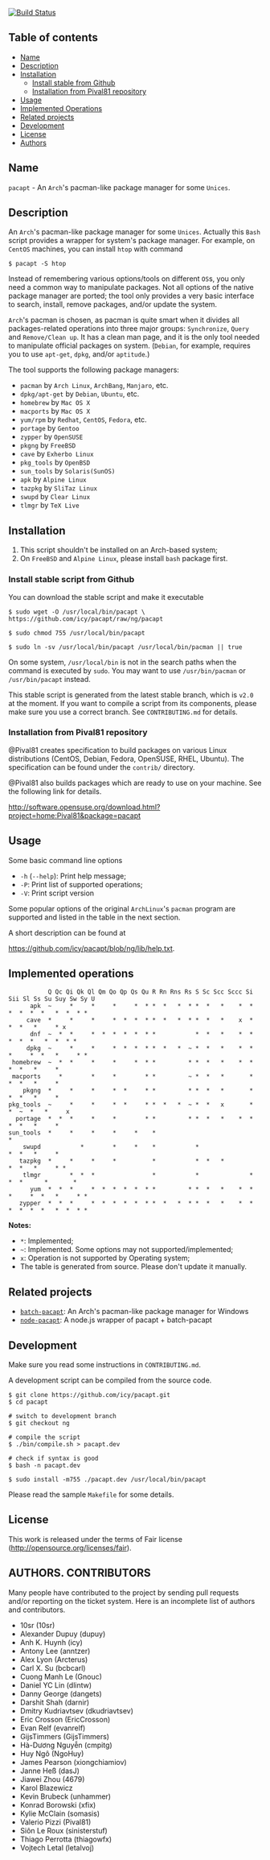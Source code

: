 [![Build Status](https://travis-ci.org/icy/pacapt.svg?branch=ng)](https://travis-ci.org/icy/pacapt)

## Table of contents

* [Name](#name)
* [Description](#description)
* [Installation](#installation)
  * [Install stable from Github](#install-stable-script-from-github)
  * [Installation from Pival81 repository](#installation-from-pival81-repository)
* [Usage](#usage)
* [Implemented Operations](#implemented-operations)
* [Related projects](#related-projects)
* [Development](#development)
* [License](#license)
* [Authors](#authors-contributors)

## Name

`pacapt` - An `Arch`'s pacman-like package manager for some `Unices`.

## Description

An `Arch`'s pacman-like package manager for some `Unices`.
Actually this `Bash` script provides a wrapper for system's package manager.
For example, on `CentOS` machines, you can install `htop` with command

    $ pacapt -S htop

Instead of remembering various options/tools on different `OS`s, you only
need a common way to manipulate packages. Not all options of the native
package manager are ported; the tool only provides a very basic interface
to search, install, remove packages, and/or update the system.

`Arch`'s pacman is chosen, as pacman is quite smart when it divides all
packages-related operations into three major groups:
  `Synchronize`, `Query` and `Remove/Clean up`.
It has a clean man page, and it is the only tool needed to manipulate
official packages on system.
(`Debian`, for example, requires you to use `apt-get`, `dpkg`, and/or `aptitude`.)

The tool supports the following package managers:

* `pacman`        by `Arch Linux`, `ArchBang`, `Manjaro`, etc.
* `dpkg/apt-get`  by `Debian`, `Ubuntu`, etc.
* `homebrew`      by `Mac OS X`
* `macports`      by `Mac OS X`
* `yum/rpm`       by `Redhat`, `CentOS`, `Fedora`, etc.
* `portage`       by `Gentoo`
* `zypper`        by `OpenSUSE`
* `pkgng`         by `FreeBSD`
* `cave`          by `Exherbo Linux`
* `pkg_tools`     by `OpenBSD`
* `sun_tools`     by `Solaris(SunOS)`
* `apk`           by `Alpine Linux`
* `tazpkg`        by `SliTaz Linux`
* `swupd`         by `Clear Linux`
* `tlmgr`         by `TeX Live`

## Installation

1. This script shouldn't be installed on an Arch-based system;
2. On `FreeBSD` and `Alpine Linux`, please install `bash` package first.

### Install stable script from Github

You can download the stable script and make it executable

````
$ sudo wget -O /usr/local/bin/pacapt \
https://github.com/icy/pacapt/raw/ng/pacapt

$ sudo chmod 755 /usr/local/bin/pacapt

$ sudo ln -sv /usr/local/bin/pacapt /usr/local/bin/pacman || true
````

On some system, `/usr/local/bin` is not in the search paths when the
command is executed by `sudo`. You may want to use `/usr/bin/pacman`
or `/usr/bin/pacapt` instead.

This stable script is generated from the latest stable branch,
which is `v2.0` at the moment. If you want to compile a script
from its components, please make sure you use a correct branch.
See `CONTRIBUTING.md` for details.

### Installation from Pival81 repository

@Pival81 creates specification to build packages on various Linux
distributions (CentOS, Debian, Fedora, OpenSUSE, RHEL, Ubuntu).
The specification can be found under the `contrib/` directory.

@Pival81 also builds packages which are ready to use on your machine.
See the following link for details.

  http://software.opensuse.org/download.html?project=home:Pival81&package=pacapt

## Usage

Some basic command line options

* `-h` (`--help`): Print help message;
* `-P`: Print list of supported operations;
* `-V`: Print script version

Some popular options of the original `ArchLinux`'s `pacman` program
are supported and listed in the table in the next section.

A short description can be found at

  https://github.com/icy/pacapt/blob/ng/lib/help.txt.

## Implemented operations

```
           Q Qc Qi Qk Ql Qm Qo Qp Qs Qu R Rn Rns Rs S Sc Scc Sccc Si Sii Sl Ss Su Suy Sw Sy U
      apk  ~     *     *     *     *  * *  *   *  * *  *   *    *  *   *  *  *  *   *  *  * *
     cave  *     *     *     *  *  *  * *  *   *  * *  *   *    x  *         *  *   *     * x
      dnf  ~  *  *     *  *  *  *  *  * *           *  *   *    *  *      *  *  *   *  *  * *
     dpkg  ~     *     *     *  *  *  * *  *   *  ~ *  *   *    *  *   *     *  *   *     * *
 homebrew  ~  *  *     *     *     *  * *         * *  *   *    *  *         *  *   *     *  
 macports     *        *     *        * *         ~ *  *   *       *         *  *   *     *  
    pkgng  *     *     *     *  *     * *         * *  *   *       *         *  *   *     *  
pkg_tools  ~     *     *     *  *     * *  *   *  ~ *  *   x       *      *  ~  *   *     x  
  portage  *  *  *     *     *        * *         * *  *   *    *  *         *  *   *     *  
sun_tools  *     *     *     *     *    *                                                   *
    swupd           *        *     *    *           *                        *  *   *     *  
   tazpkg  *     *     *     *          *           *  *   *                 *  *   *     * *
    tlmgr        *  *  *                *           *              *      *  *      *       *
      yum  *  *  *     *  *  *  *  *  * *         * *  *   *    *  *   *     *  *   *     * *
   zypper  *  *  *     *  *  *  *  *  * *  *   *  * *  *   *    *  *   *  *  *  *   *  *  * *
```

**Notes:**

* `*`: Implemented;
* `~`: Implemented. Some options may not supported/implemented;
* `x`: Operation is not supported by Operating system;
* The table is generated from source. Please don't update it manually.

## Related projects

* [`batch-pacapt`](https://github.com/Grenadingue/batch-pacapt): An Arch's pacman-like package manager for Windows
* [`node-pacapt`](https://github.com/Grenadingue/node-pacapt): A node.js wrapper of pacapt + batch-pacapt

## Development

Make sure you read some instructions in `CONTRIBUTING.md`.

A development script can be compiled from the source code.

````
$ git clone https://github.com/icy/pacapt.git
$ cd pacapt

# switch to development branch
$ git checkout ng

# compile the script
$ ./bin/compile.sh > pacapt.dev

# check if syntax is good
$ bash -n pacapt.dev

$ sudo install -m755 ./pacapt.dev /usr/local/bin/pacapt
````

Please read the sample `Makefile` for some details.

## License

This work is released under the terms of Fair license
(http://opensource.org/licenses/fair).

## AUTHORS. CONTRIBUTORS

Many people have contributed to the project by sending pull requests
and/or reporting on the ticket system. Here is an incomplete list of
authors and contributors.

* 10sr (10sr)
* Alexander Dupuy (dupuy)
* Anh K. Huynh (icy)
* Antony Lee (anntzer)
* Alex Lyon (Arcterus)
* Carl X. Su (bcbcarl)
* Cuong Manh Le (Gnouc)
* Daniel YC Lin (dlintw)
* Danny George (dangets)
* Darshit Shah (darnir)
* Dmitry Kudriavtsev (dkudriavtsev)
* Eric Crosson (EricCrosson)
* Evan Relf (evanrelf)
* GijsTimmers (GijsTimmers)
* Hà-Dương Nguyễn (cmpitg)
* Huy Ngô (NgoHuy)
* James Pearson (xiongchiamiov)
* Janne Heß (dasJ)
* Jiawei Zhou (4679)
* Karol Blazewicz
* Kevin Brubeck (unhammer)
* Konrad Borowski (xfix)
* Kylie McClain (somasis)
* Valerio Pizzi (Pival81)
* Siôn Le Roux (sinisterstuf)
* Thiago Perrotta (thiagowfx)
* Vojtech Letal (letalvoj)
